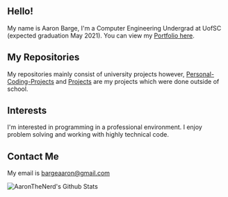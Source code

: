 ## Hello!
My name is Aaron Barge, I'm a Computer Engineering Undergrad at UofSC (expected graduation May 2021). You can view my [Portfolio here](https://aaronthenerd.github.io/Portfolio "My Portfolio").

## My Repositories
My repositories mainly consist of university projects however, [Personal-Coding-Projects](https://github.com/AaronTheNerd/Personal-Coding-Projects) and [Projects](https://github.com/AaronTheNerd/Projects) are my projects which were done outside of school.

## Interests
I'm interested in programming in a professional environment. I enjoy problem solving and working with highly technical code.

## Contact Me
My email is bargeaaron@gmail.com

<img align="left" alt="AaronTheNerd's Github Stats" src="https://github-readme-stats.vercel.app/api?username=AaronTheNerd&show_icons=true&hide_border=true&theme=tokyonight"/>
